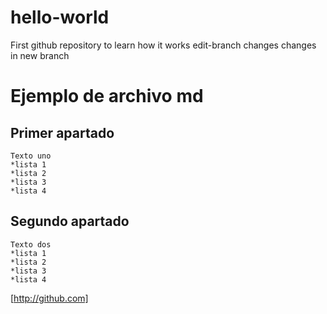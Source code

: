 # hello-world
First github repository to learn how it works
edit-branch changes
changes in new branch
# Ejemplo de archivo md
## Primer apartado
	Texto uno
	*lista 1
	*lista 2
	*lista 3
	*lista 4
## Segundo apartado
	Texto dos
	*lista 1
	*lista 2
	*lista 3
	*lista 4
[http://github.com]	
